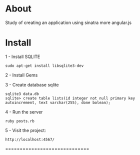# About

Study of creating an application using sinatra more angular.js

# Install

1 - Install SQLITE

    sudo apt-get install libsqlite3-dev

2 - Install Gems

3 - Create database sqlite

    sqlite3 data.db
    sqlite> create table lists(id integer not null primary key autoincrement, text varchar(255), done bolean);

4 - Run the server

    ruby posts.rb

5 - Visit the project:

    http://localhost:4567/

=============================
